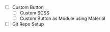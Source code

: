 - [ ] Custom Button
    - [ ] Custom SCSS
    - [ ] Custom Button as Module using Material
- [ ] Git Repo Setup